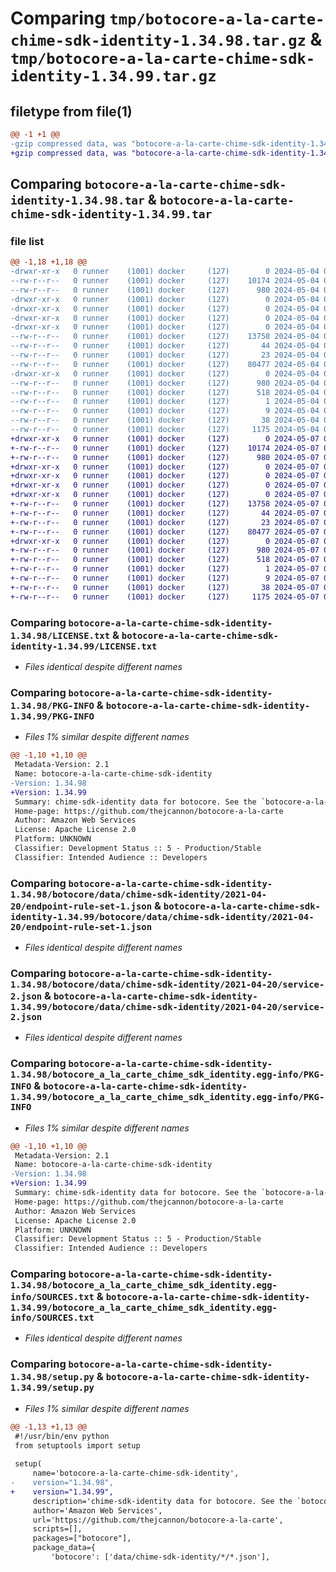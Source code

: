 # Comparing `tmp/botocore-a-la-carte-chime-sdk-identity-1.34.98.tar.gz` & `tmp/botocore-a-la-carte-chime-sdk-identity-1.34.99.tar.gz`

## filetype from file(1)

```diff
@@ -1 +1 @@
-gzip compressed data, was "botocore-a-la-carte-chime-sdk-identity-1.34.98.tar", last modified: Sat May  4 01:01:22 2024, max compression
+gzip compressed data, was "botocore-a-la-carte-chime-sdk-identity-1.34.99.tar", last modified: Tue May  7 01:02:24 2024, max compression
```

## Comparing `botocore-a-la-carte-chime-sdk-identity-1.34.98.tar` & `botocore-a-la-carte-chime-sdk-identity-1.34.99.tar`

### file list

```diff
@@ -1,18 +1,18 @@
-drwxr-xr-x   0 runner    (1001) docker     (127)        0 2024-05-04 01:01:22.194100 botocore-a-la-carte-chime-sdk-identity-1.34.98/
--rw-r--r--   0 runner    (1001) docker     (127)    10174 2024-05-04 01:01:21.000000 botocore-a-la-carte-chime-sdk-identity-1.34.98/LICENSE.txt
--rw-r--r--   0 runner    (1001) docker     (127)      980 2024-05-04 01:01:22.194100 botocore-a-la-carte-chime-sdk-identity-1.34.98/PKG-INFO
-drwxr-xr-x   0 runner    (1001) docker     (127)        0 2024-05-04 01:01:22.194100 botocore-a-la-carte-chime-sdk-identity-1.34.98/botocore/
-drwxr-xr-x   0 runner    (1001) docker     (127)        0 2024-05-04 01:01:22.194100 botocore-a-la-carte-chime-sdk-identity-1.34.98/botocore/data/
-drwxr-xr-x   0 runner    (1001) docker     (127)        0 2024-05-04 01:01:22.194100 botocore-a-la-carte-chime-sdk-identity-1.34.98/botocore/data/chime-sdk-identity/
-drwxr-xr-x   0 runner    (1001) docker     (127)        0 2024-05-04 01:01:22.194100 botocore-a-la-carte-chime-sdk-identity-1.34.98/botocore/data/chime-sdk-identity/2021-04-20/
--rw-r--r--   0 runner    (1001) docker     (127)    13758 2024-05-04 01:01:11.000000 botocore-a-la-carte-chime-sdk-identity-1.34.98/botocore/data/chime-sdk-identity/2021-04-20/endpoint-rule-set-1.json
--rw-r--r--   0 runner    (1001) docker     (127)       44 2024-05-04 01:01:11.000000 botocore-a-la-carte-chime-sdk-identity-1.34.98/botocore/data/chime-sdk-identity/2021-04-20/examples-1.json
--rw-r--r--   0 runner    (1001) docker     (127)       23 2024-05-04 01:01:11.000000 botocore-a-la-carte-chime-sdk-identity-1.34.98/botocore/data/chime-sdk-identity/2021-04-20/paginators-1.json
--rw-r--r--   0 runner    (1001) docker     (127)    80477 2024-05-04 01:01:11.000000 botocore-a-la-carte-chime-sdk-identity-1.34.98/botocore/data/chime-sdk-identity/2021-04-20/service-2.json
-drwxr-xr-x   0 runner    (1001) docker     (127)        0 2024-05-04 01:01:22.194100 botocore-a-la-carte-chime-sdk-identity-1.34.98/botocore_a_la_carte_chime_sdk_identity.egg-info/
--rw-r--r--   0 runner    (1001) docker     (127)      980 2024-05-04 01:01:22.000000 botocore-a-la-carte-chime-sdk-identity-1.34.98/botocore_a_la_carte_chime_sdk_identity.egg-info/PKG-INFO
--rw-r--r--   0 runner    (1001) docker     (127)      518 2024-05-04 01:01:22.000000 botocore-a-la-carte-chime-sdk-identity-1.34.98/botocore_a_la_carte_chime_sdk_identity.egg-info/SOURCES.txt
--rw-r--r--   0 runner    (1001) docker     (127)        1 2024-05-04 01:01:22.000000 botocore-a-la-carte-chime-sdk-identity-1.34.98/botocore_a_la_carte_chime_sdk_identity.egg-info/dependency_links.txt
--rw-r--r--   0 runner    (1001) docker     (127)        9 2024-05-04 01:01:22.000000 botocore-a-la-carte-chime-sdk-identity-1.34.98/botocore_a_la_carte_chime_sdk_identity.egg-info/top_level.txt
--rw-r--r--   0 runner    (1001) docker     (127)       38 2024-05-04 01:01:22.194100 botocore-a-la-carte-chime-sdk-identity-1.34.98/setup.cfg
--rw-r--r--   0 runner    (1001) docker     (127)     1175 2024-05-04 01:01:21.000000 botocore-a-la-carte-chime-sdk-identity-1.34.98/setup.py
+drwxr-xr-x   0 runner    (1001) docker     (127)        0 2024-05-07 01:02:24.228101 botocore-a-la-carte-chime-sdk-identity-1.34.99/
+-rw-r--r--   0 runner    (1001) docker     (127)    10174 2024-05-07 01:02:23.000000 botocore-a-la-carte-chime-sdk-identity-1.34.99/LICENSE.txt
+-rw-r--r--   0 runner    (1001) docker     (127)      980 2024-05-07 01:02:24.224101 botocore-a-la-carte-chime-sdk-identity-1.34.99/PKG-INFO
+drwxr-xr-x   0 runner    (1001) docker     (127)        0 2024-05-07 01:02:24.224101 botocore-a-la-carte-chime-sdk-identity-1.34.99/botocore/
+drwxr-xr-x   0 runner    (1001) docker     (127)        0 2024-05-07 01:02:24.224101 botocore-a-la-carte-chime-sdk-identity-1.34.99/botocore/data/
+drwxr-xr-x   0 runner    (1001) docker     (127)        0 2024-05-07 01:02:24.224101 botocore-a-la-carte-chime-sdk-identity-1.34.99/botocore/data/chime-sdk-identity/
+drwxr-xr-x   0 runner    (1001) docker     (127)        0 2024-05-07 01:02:24.224101 botocore-a-la-carte-chime-sdk-identity-1.34.99/botocore/data/chime-sdk-identity/2021-04-20/
+-rw-r--r--   0 runner    (1001) docker     (127)    13758 2024-05-07 01:02:10.000000 botocore-a-la-carte-chime-sdk-identity-1.34.99/botocore/data/chime-sdk-identity/2021-04-20/endpoint-rule-set-1.json
+-rw-r--r--   0 runner    (1001) docker     (127)       44 2024-05-07 01:02:10.000000 botocore-a-la-carte-chime-sdk-identity-1.34.99/botocore/data/chime-sdk-identity/2021-04-20/examples-1.json
+-rw-r--r--   0 runner    (1001) docker     (127)       23 2024-05-07 01:02:10.000000 botocore-a-la-carte-chime-sdk-identity-1.34.99/botocore/data/chime-sdk-identity/2021-04-20/paginators-1.json
+-rw-r--r--   0 runner    (1001) docker     (127)    80477 2024-05-07 01:02:10.000000 botocore-a-la-carte-chime-sdk-identity-1.34.99/botocore/data/chime-sdk-identity/2021-04-20/service-2.json
+drwxr-xr-x   0 runner    (1001) docker     (127)        0 2024-05-07 01:02:24.224101 botocore-a-la-carte-chime-sdk-identity-1.34.99/botocore_a_la_carte_chime_sdk_identity.egg-info/
+-rw-r--r--   0 runner    (1001) docker     (127)      980 2024-05-07 01:02:24.000000 botocore-a-la-carte-chime-sdk-identity-1.34.99/botocore_a_la_carte_chime_sdk_identity.egg-info/PKG-INFO
+-rw-r--r--   0 runner    (1001) docker     (127)      518 2024-05-07 01:02:24.000000 botocore-a-la-carte-chime-sdk-identity-1.34.99/botocore_a_la_carte_chime_sdk_identity.egg-info/SOURCES.txt
+-rw-r--r--   0 runner    (1001) docker     (127)        1 2024-05-07 01:02:24.000000 botocore-a-la-carte-chime-sdk-identity-1.34.99/botocore_a_la_carte_chime_sdk_identity.egg-info/dependency_links.txt
+-rw-r--r--   0 runner    (1001) docker     (127)        9 2024-05-07 01:02:24.000000 botocore-a-la-carte-chime-sdk-identity-1.34.99/botocore_a_la_carte_chime_sdk_identity.egg-info/top_level.txt
+-rw-r--r--   0 runner    (1001) docker     (127)       38 2024-05-07 01:02:24.228101 botocore-a-la-carte-chime-sdk-identity-1.34.99/setup.cfg
+-rw-r--r--   0 runner    (1001) docker     (127)     1175 2024-05-07 01:02:23.000000 botocore-a-la-carte-chime-sdk-identity-1.34.99/setup.py
```

### Comparing `botocore-a-la-carte-chime-sdk-identity-1.34.98/LICENSE.txt` & `botocore-a-la-carte-chime-sdk-identity-1.34.99/LICENSE.txt`

 * *Files identical despite different names*

### Comparing `botocore-a-la-carte-chime-sdk-identity-1.34.98/PKG-INFO` & `botocore-a-la-carte-chime-sdk-identity-1.34.99/PKG-INFO`

 * *Files 1% similar despite different names*

```diff
@@ -1,10 +1,10 @@
 Metadata-Version: 2.1
 Name: botocore-a-la-carte-chime-sdk-identity
-Version: 1.34.98
+Version: 1.34.99
 Summary: chime-sdk-identity data for botocore. See the `botocore-a-la-carte` package for more info.
 Home-page: https://github.com/thejcannon/botocore-a-la-carte
 Author: Amazon Web Services
 License: Apache License 2.0
 Platform: UNKNOWN
 Classifier: Development Status :: 5 - Production/Stable
 Classifier: Intended Audience :: Developers
```

### Comparing `botocore-a-la-carte-chime-sdk-identity-1.34.98/botocore/data/chime-sdk-identity/2021-04-20/endpoint-rule-set-1.json` & `botocore-a-la-carte-chime-sdk-identity-1.34.99/botocore/data/chime-sdk-identity/2021-04-20/endpoint-rule-set-1.json`

 * *Files identical despite different names*

### Comparing `botocore-a-la-carte-chime-sdk-identity-1.34.98/botocore/data/chime-sdk-identity/2021-04-20/service-2.json` & `botocore-a-la-carte-chime-sdk-identity-1.34.99/botocore/data/chime-sdk-identity/2021-04-20/service-2.json`

 * *Files identical despite different names*

### Comparing `botocore-a-la-carte-chime-sdk-identity-1.34.98/botocore_a_la_carte_chime_sdk_identity.egg-info/PKG-INFO` & `botocore-a-la-carte-chime-sdk-identity-1.34.99/botocore_a_la_carte_chime_sdk_identity.egg-info/PKG-INFO`

 * *Files 1% similar despite different names*

```diff
@@ -1,10 +1,10 @@
 Metadata-Version: 2.1
 Name: botocore-a-la-carte-chime-sdk-identity
-Version: 1.34.98
+Version: 1.34.99
 Summary: chime-sdk-identity data for botocore. See the `botocore-a-la-carte` package for more info.
 Home-page: https://github.com/thejcannon/botocore-a-la-carte
 Author: Amazon Web Services
 License: Apache License 2.0
 Platform: UNKNOWN
 Classifier: Development Status :: 5 - Production/Stable
 Classifier: Intended Audience :: Developers
```

### Comparing `botocore-a-la-carte-chime-sdk-identity-1.34.98/botocore_a_la_carte_chime_sdk_identity.egg-info/SOURCES.txt` & `botocore-a-la-carte-chime-sdk-identity-1.34.99/botocore_a_la_carte_chime_sdk_identity.egg-info/SOURCES.txt`

 * *Files identical despite different names*

### Comparing `botocore-a-la-carte-chime-sdk-identity-1.34.98/setup.py` & `botocore-a-la-carte-chime-sdk-identity-1.34.99/setup.py`

 * *Files 1% similar despite different names*

```diff
@@ -1,13 +1,13 @@
 #!/usr/bin/env python
 from setuptools import setup
 
 setup(
     name='botocore-a-la-carte-chime-sdk-identity',
-    version="1.34.98",
+    version="1.34.99",
     description='chime-sdk-identity data for botocore. See the `botocore-a-la-carte` package for more info.',
     author='Amazon Web Services',
     url='https://github.com/thejcannon/botocore-a-la-carte',
     scripts=[],
     packages=["botocore"],
     package_data={
         'botocore': ['data/chime-sdk-identity/*/*.json'],
```


